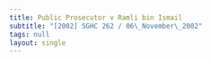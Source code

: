 ```yaml
---
title: Public Prosecutor v Ramli bin Ismail
subtitle: "[2002] SGHC 262 / 06\_November\_2002"
tags: null
layout: single
---
```


